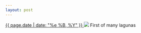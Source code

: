 ```yaml
---
layout: post
---
```


<p>
  <a href="/137">
    <time>{{ page.date | date: "%e %B, %Y" }}</time>
  </a>
  <a href="/137"><img src="{{ site.assets_url }}/137.jpg"/></a>
  <span>First of many lagunas</span>
</p>
